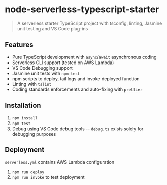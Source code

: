 # node-serverless-typescript-starter
> A serverless starter TypeScript project with tsconfig, linting, Jasmine unit testing and VS Code plug-ins

## Features
- Pure TypeScript development with `async`/`await` asynchronous coding
- Serverless CLI support (tested on AWS Lambda)
- VS Code Debugging support
- Jasmine unit tests with `npm test`
- npm scripts to deploy, tail logs and invoke deployed function
- Linting with `tslint`
- Coding standards enforcements and auto-fixing with `prettier`

## Installation
1. `npm install`
2. `npm test`
3. Debug using VS Code debug tools -- `debug.ts` exists solely for debugging purposes

## Deployment
`serverless.yml` contains AWS Lambda configuration

1. `npm run deploy`
2. `npm run invoke` to test deployment



